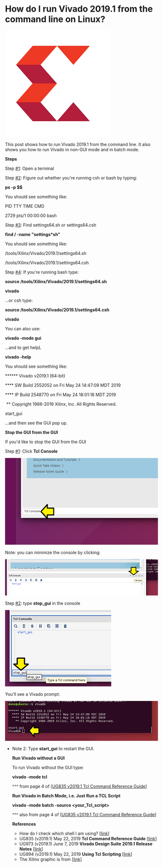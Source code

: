 # How do I run Vivado 2019.1 from the command line on Linux?

![xilinx_logo_1](xilinx_logo_1.png)

This post shows how to run Vivado 2019.1 from the command line. It also shows you how to run Vivado in non-GUI mode and in batch mode.

**Steps**

Step [#1](https://www.centennialsoftwaresolutions.com/blog/hashtags/1): Open a terminal

Step [#2](https://www.centennialsoftwaresolutions.com/blog/hashtags/2): Figure out whether you're running csh or bash by typing:

**ps -p $$**

You should see something like:

   PID TTY          TIME CMD

  2729 pts/1    00:00:00 bash

Step [#3](https://www.centennialsoftwaresolutions.com/blog/hashtags/3): Find settings64.sh or settings64.csh

**find / -name "settings\*sh"**

You should see something like:

/tools/Xilinx/Vivado/2019.1/settings64.sh

/tools/Xilinx/Vivado/2019.1/settings64.csh

Step [#4](https://www.centennialsoftwaresolutions.com/blog/hashtags/4): If you're running bash type:

**source /tools/Xilinx/Vivado/2019.1/settings64.sh**

**vivado**

...or csh type:

**source /tools/Xilinx/Vivado/2019.1/settings64.csh**

**vivado**

You can also use:

**vivado -mode gui**  

...and to get helpL

**vivado -help** 

You should see something like:

****** Vivado v2019.1 (64-bit)

  **** SW Build 2552052 on Fri May 24 14:47:09 MDT 2019

  **** IP Build 2548770 on Fri May 24 18:01:18 MDT 2019

​    ** Copyright 1986-2019 Xilinx, Inc. All Rights Reserved.

start_gui

...and then see the GUI pop up.

**Stop the GUI from the GUI**

If you'd like to stop the GUI from the GUI

Step [#1](https://www.centennialsoftwaresolutions.com/blog/hashtags/1): Click **Tcl Console**

![click_tcl_console_2](click_tcl_console_2.png)

Note: you can minimize the console by clicking:

![minimize_console_3](minimize_console_3.png)

Step [#2](https://www.centennialsoftwaresolutions.com/blog/hashtags/2): type **stop\_gui** in the console

![stop_gui_4](stop_gui_4.png)

You'll see a Vivado prompt:

![vivado_prompt_5](vivado_prompt_5.png)

- Note 2: Type **start_gui** to restart the GUI.

  **Run Vivado without a GUI**

  To run Vivado without the GUI type:

  **vivado -mode tcl** 

  ^^^ from page 4 of [[UG835 v2019.1 Tcl Command Reference Guide](https://www.xilinx.com/support/documentation/sw_manuals/xilinx2019_1/ug835-vivado-tcl-commands.pdf)]

  **Run Vivado in Batch Mode, i.e. Just Run a TCL Script**

  **vivado -mode batch -source <your_Tcl_script>** 

  ^^^ also from page 4 of [[UG835 v2019.1 Tcl Command Reference Guide](https://www.xilinx.com/support/documentation/sw_manuals/xilinx2019_1/ug835-vivado-tcl-commands.pdf)]

  **References**

  - How do I check which shell I am using? [[link](https://askubuntu.com/questions/590899/how-do-i-check-which-shell-i-am-using)]
  - UG835 (v2019.1) May 22, 2019 **Tcl Command Reference Guide** [[link](https://www.xilinx.com/support/documentation/sw_manuals/xilinx2019_1/ug835-vivado-tcl-commands.pdf)]
  - UG973 (v2019.1) June 7, 2019 **Vivado Design Suite 2019.1 Release Notes** [[link](https://www.xilinx.com/support/documentation/sw_manuals/xilinx2019_1/ug973-vivado-release-notes-install-license.pdf)]
  - UG894 (v2019.1) May 22, 2019 **Using Tcl Scripting** [[link](https://www.xilinx.com/support/documentation/sw_manuals/xilinx2019_1/ug894-vivado-tcl-scripting.pdf)]
  - The Xilinx graphic is from [[link](http://pbs.twimg.com/profile_images/535545777020338176/pEWdIYq__400x400.png)] 

   